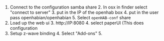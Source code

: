
1. Connect to the configuration samba share
	2. In osx in finder select "connect to server"
	3. put in the IP of the openhab box
	4. put in the user pass openhabian/openhabian
	5. Select `openHAB-conf` share
2. Load up the web ui
	3. http://IP:8080
	4. select paperUI (This does configuration
3. Setup z-wave binding
	4. Select "Add-ons"
	5. 

<!--stackedit_data:
eyJoaXN0b3J5IjpbLTE3NDE1MDM2NDIsODY5Mjc1Mzk3LDczMD
k5ODExNl19
-->
